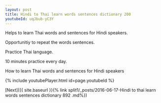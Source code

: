 ```yaml
---
layout: post
title: Hindi to Thai learn words sentences dictionary 200 
youtubeId: uqJbub-yC3Y
---
```

 
 
Helps to learn Thai words and sentences for Hindi speakers.

Opportunitiy to repeat the words sentences. 

Practice Thai language. 
 
10 minutes practice every day. 
 
How to learn Thai words and sentences for Hindi speakers 
 
{% include youtubePlayer.html id=page.youtubeId %}
 
 
[Next]({{ site.baseurl }}{% link  split1/_posts/2016-06-17-Hindi to thai learn words sentences dictionary 892 .md%})
 
